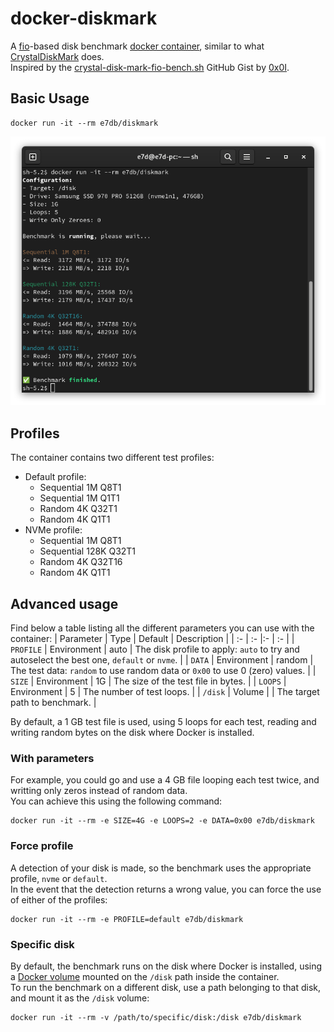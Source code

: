 # docker-diskmark

A [fio](https://github.com/axboe/fio)-based disk benchmark [docker container](https://hub.docker.com/r/e7db/diskmark), similar to what [CrystalDiskMark](https://crystalmark.info/en/software/crystaldiskmark/) does.  
Inspired by the [crystal-disk-mark-fio-bench.sh](https://gist.github.com/0x0I/35a3aa0f810acfddeddb7ff59c37f484) GitHub Gist by [0x0I](https://gist.github.com/0x0I).  

## Basic Usage

```
docker run -it --rm e7db/diskmark
```

![Docker DiskMark](assets/diskmark.png?raw=true "Docker DiskMark")

## Profiles

The container contains two different test profiles:
- Default profile:
  - Sequential 1M Q8T1
  - Sequential 1M Q1T1
  - Random 4K Q32T1
  - Random 4K Q1T1
- NVMe profile:
  - Sequential 1M Q8T1
  - Sequential 128K Q32T1
  - Random 4K Q32T16
  - Random 4K Q1T1

## Advanced usage

Find below a table listing all the different parameters you can use with the container:
| Parameter            | Type        | Default | Description |
| :-                   | :-          |:-       | :- |
| `PROFILE`            | Environment | auto    | The disk profile to apply: `auto` to try and autoselect the best one, `default` or `nvme`. |
| `DATA`               | Environment | random  | The test data: `random` to use random data or `0x00` to use 0 (zero) values. |
| `SIZE`               | Environment | 1G      | The size of the test file in bytes. |
| `LOOPS`              | Environment | 5       | The number of test loops. |
| `/disk`              | Volume      |         | The target path to benchmark. |

By default, a 1 GB test file is used, using 5 loops for each test, reading and writing random bytes on the disk where Docker is installed.

### With parameters

For example, you could go and use a 4 GB file looping each test twice, and writting only zeros instead of random data.  
You can achieve this using the following command:  
```
docker run -it --rm -e SIZE=4G -e LOOPS=2 -e DATA=0x00 e7db/diskmark
```

### Force profile

A detection of your disk is made, so the benchmark uses the appropriate profile, `nvme` or `default`.  
In the event that the detection returns a wrong value, you can force the use of either of the profiles:  
```
docker run -it --rm -e PROFILE=default e7db/diskmark
```

### Specific disk

By default, the benchmark runs on the disk where Docker is installed, using a [Docker volume](https://docs.docker.com/storage/volumes/) mounted on the `/disk` path inside the container.  
To run the benchmark on a different disk, use a path belonging to that disk, and mount it as the `/disk` volume:  
```
docker run -it --rm -v /path/to/specific/disk:/disk e7db/diskmark
```
